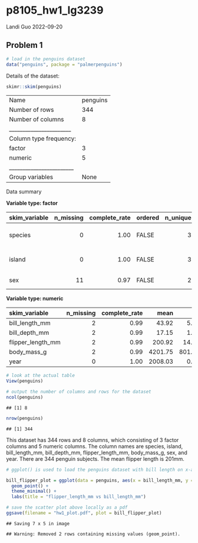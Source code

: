 p8105_hw1_lg3239
================
Landi Guo
2022-09-20

## Problem 1

``` r
# load in the penguins dataset
data("penguins", package = "palmerpenguins")
```

Details of the dataset:

``` r
skimr::skim(penguins)
```

|                                                  |          |
|:-------------------------------------------------|:---------|
| Name                                             | penguins |
| Number of rows                                   | 344      |
| Number of columns                                | 8        |
| \_\_\_\_\_\_\_\_\_\_\_\_\_\_\_\_\_\_\_\_\_\_\_   |          |
| Column type frequency:                           |          |
| factor                                           | 3        |
| numeric                                          | 5        |
| \_\_\_\_\_\_\_\_\_\_\_\_\_\_\_\_\_\_\_\_\_\_\_\_ |          |
| Group variables                                  | None     |

Data summary

**Variable type: factor**

| skim_variable | n_missing | complete_rate | ordered | n_unique | top_counts                  |
|:--------------|----------:|--------------:|:--------|---------:|:----------------------------|
| species       |         0 |          1.00 | FALSE   |        3 | Ade: 152, Gen: 124, Chi: 68 |
| island        |         0 |          1.00 | FALSE   |        3 | Bis: 168, Dre: 124, Tor: 52 |
| sex           |        11 |          0.97 | FALSE   |        2 | mal: 168, fem: 165          |

**Variable type: numeric**

| skim_variable     | n_missing | complete_rate |    mean |     sd |     p0 |     p25 |     p50 |    p75 |   p100 | hist  |
|:------------------|----------:|--------------:|--------:|-------:|-------:|--------:|--------:|-------:|-------:|:------|
| bill_length_mm    |         2 |          0.99 |   43.92 |   5.46 |   32.1 |   39.23 |   44.45 |   48.5 |   59.6 | ▃▇▇▆▁ |
| bill_depth_mm     |         2 |          0.99 |   17.15 |   1.97 |   13.1 |   15.60 |   17.30 |   18.7 |   21.5 | ▅▅▇▇▂ |
| flipper_length_mm |         2 |          0.99 |  200.92 |  14.06 |  172.0 |  190.00 |  197.00 |  213.0 |  231.0 | ▂▇▃▅▂ |
| body_mass_g       |         2 |          0.99 | 4201.75 | 801.95 | 2700.0 | 3550.00 | 4050.00 | 4750.0 | 6300.0 | ▃▇▆▃▂ |
| year              |         0 |          1.00 | 2008.03 |   0.82 | 2007.0 | 2007.00 | 2008.00 | 2009.0 | 2009.0 | ▇▁▇▁▇ |

``` r
# look at the actual table
View(penguins)
```

``` r
# output the number of columns and rows for the dataset
ncol(penguins)
```

    ## [1] 8

``` r
nrow(penguins)
```

    ## [1] 344

This dataset has 344 rows and 8 columns, which consisting of 3 factor
columns and 5 numeric columns. The column names are species, island,
bill_length_mm, bill_depth_mm, flipper_length_mm, body_mass_g, sex, and
year. There are 344 penguin subjects. The mean flipper length is 201mm.

``` r
# ggplot() is used to load the penguins dataset with bill length on x-axis and flipper length on y-axis. The color is set to correspond species. geom_point() is used to generate scatter plot, and theme_minimal to change the gray background to white. labs() is used to specify plot title.

bill_flipper_plot = ggplot(data = penguins, aes(x = bill_length_mm, y = flipper_length_mm, color = species)) +
  geom_point() +
  theme_minimal() +
  labs(title = "flipper_length_mm vs bill_length_mm")
```

``` r
# save the scatter plot above locally as a pdf
ggsave(filename = "hw1_plot.pdf", plot = bill_flipper_plot)
```

    ## Saving 7 x 5 in image

    ## Warning: Removed 2 rows containing missing values (geom_point).
